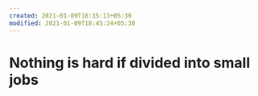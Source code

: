 ```yaml
---
created: 2021-01-09T18:15:13+05:30
modified: 2021-01-09T18:45:24+05:30
---
```


# Nothing is hard if divided into small jobs

